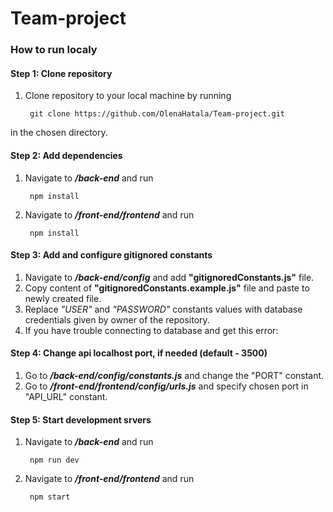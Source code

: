 # Team-project



### How to run localy

#### Step 1: Clone repository
1. Clone repository to your local machine by running  

        git clone https://github.com/OlenaHatala/Team-project.git  

in the chosen directory.



#### Step 2: Add dependencies
1. Navigate to ***/back-end*** and run  

        npm install

1. Navigate to ***/front-end/frontend*** and run  

        npm install  




#### Step 3: Add and configure gitignored constants
 1. Navigate to ***/back-end/config*** and add **"gitignoredConstants.js"** file.
 2. Copy content of **"gitignoredConstants.example.js"** file and paste to newly created file.
 3. Replace *"USER"* and *"PASSWORD"* constants values with database credentials given by owner of the repository.  
 4. If you have trouble connecting to database and get this error:




#### Step 4: Change api localhost port, if needed (default - 3500)
1. Go to ***/back-end/config/constants.js*** and change the "PORT" constant.
2. Go to ***/front-end/frontend/config/urls.js*** and specify chosen port in "API_URL" constant.




#### Step 5: Start development srvers
1. Navigate to ***/back-end*** and run  

        npm run dev

2. Navigate to ***/front-end/frontend*** and run  

        npm start


